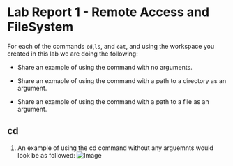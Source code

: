 # Lab Report 1 - Remote Access and FileSystem


For each of the commands ```cd```,```ls```, and ```cat```, and using the workspace you created in this lab we are doing the following:

* Share an example of using the command with no arguments.

* Share an exmaple of using the command with a path to a directory as an argument.

* Share an example of using the command with a path to a file as an argument.

## cd

1) An example of using the cd command without any arguemnts would look be as followed:
![Image](http://url/a.png)

